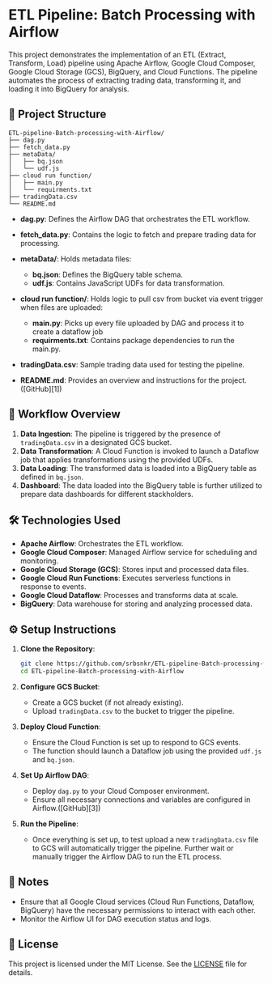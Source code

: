 # ETL Pipeline: Batch Processing with Airflow

This project demonstrates the implementation of an ETL (Extract, Transform, Load) pipeline using Apache Airflow, Google Cloud Composer, Google Cloud Storage (GCS), BigQuery, and Cloud Functions. The pipeline automates the process of extracting trading data, transforming it, and loading it into BigQuery for analysis.

## 📁 Project Structure

```
ETL-pipeline-Batch-processing-with-Airflow/
├── dag.py
├── fetch_data.py
├── metaData/
│   ├── bq.json
│   └── udf.js
├── cloud run function/
│   ├── main.py
│   └── requirments.txt
├── tradingData.csv
└── README.md
```

* **dag.py**: Defines the Airflow DAG that orchestrates the ETL workflow.
* **fetch\_data.py**: Contains the logic to fetch and prepare trading data for processing.
* **metaData/**: Holds metadata files:

  * **bq.json**: Defines the BigQuery table schema.
  * **udf.js**: Contains JavaScript UDFs for data transformation.
* **cloud run function/**: Holds logic to pull csv from bucket via event trigger when files are uploaded:

  * **main.py**: Picks up every file uploaded by DAG and process it to create a dataflow job
  * **requirments.txt**: Contains package dependencies to run the main.py.
* **tradingData.csv**: Sample trading data used for testing the pipeline.
* **README.md**: Provides an overview and instructions for the project.([GitHub][1])

## 🚀 Workflow Overview

1. **Data Ingestion**: The pipeline is triggered by the presence of `tradingData.csv` in a designated GCS bucket.
2. **Data Transformation**: A Cloud Function is invoked to launch a Dataflow job that applies transformations using the provided UDFs.
3. **Data Loading**: The transformed data is loaded into a BigQuery table as defined in `bq.json`.
3. **Dashboard**: The data loaded into the BigQuery table is further utilized to prepare data dashboards for different stackholders.

## 🛠️ Technologies Used

* **Apache Airflow**: Orchestrates the ETL workflow.
* **Google Cloud Composer**: Managed Airflow service for scheduling and monitoring.
* **Google Cloud Storage (GCS)**: Stores input and processed data files.
* **Google Cloud Run Functions**: Executes serverless functions in response to events.
* **Google Cloud Dataflow**: Processes and transforms data at scale.
* **BigQuery**: Data warehouse for storing and analyzing processed data.

## ⚙️ Setup Instructions

1. **Clone the Repository**:

   ```bash
   git clone https://github.com/srbsnkr/ETL-pipeline-Batch-processing-with-Airflow.git
   cd ETL-pipeline-Batch-processing-with-Airflow
   ```

2. **Configure GCS Bucket**:

   * Create a GCS bucket (if not already existing).
   * Upload `tradingData.csv` to the bucket to trigger the pipeline.

3. **Deploy Cloud Function**:

   * Ensure the Cloud Function is set up to respond to GCS events.
   * The function should launch a Dataflow job using the provided `udf.js` and `bq.json`.

4. **Set Up Airflow DAG**:

   * Deploy `dag.py` to your Cloud Composer environment.
   * Ensure all necessary connections and variables are configured in Airflow.([GitHub][3])

5. **Run the Pipeline**:

   * Once everything is set up, to test upload a new `tradingData.csv` file to GCS will automatically trigger the pipeline. Further wait or manually trigger the Airflow DAG to run the ETL process.

## 📌 Notes

* Ensure that all Google Cloud services (Cloud Run Functions, Dataflow, BigQuery) have the necessary permissions to interact with each other.
* Monitor the Airflow UI for DAG execution status and logs.

## 📄 License

This project is licensed under the MIT License. See the [LICENSE](LICENSE) file for details.
